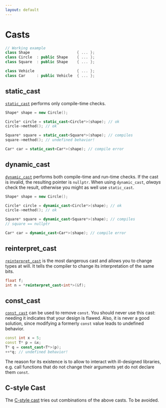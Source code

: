 ```yaml
---
layout: default
---
```

# Casts

```cpp
// Working example
class Shape                     { ... };
class Circle  : public Shape    { ... };
class Square  : public Shape    { ... };

class Vehicle                   { ... };
class Car     : public Vehicle  { ... };
```

## static_cast

[`static_cast`](https://en.cppreference.com/w/cpp/language/static_cast) performs only compile-time checks.

```c++
Shape* shape = new Circle();

Circle* circle = static_cast<Circle*>(shape); // ok
circle->method(); // ok

Square* square = static_cast<Square*>(shape); // compiles
square->method(); // undefined behavior!

Car* car = static_cast<Car*>(shape); // compile error
```

## dynamic_cast

[`dynamic_cast`](https://en.cppreference.com/w/cpp/language/dynamic_cast) performs both compile-time and run-time checks.
If the cast is invalid, the resulting pointer is `nullptr`. When using `dynamic_cast`, *always* check
the result, otherwise you might as well use `static_cast`.

```c++
Shape* shape = new Circle();

Circle* circle = dynamic_cast<Circle*>(shape); // ok
circle->method(); // ok

Square* square = dynamic_cast<Square*>(shape); // compiles
// square == nullptr

Car* car = dynamic_cast<Car*>(shape); // compile error
```

## reinterpret_cast

[`reinterpret_cast`](https://en.cppreference.com/w/cpp/language/reinterpret_cast) is the most dangerous cast
and allows you to change types at will. It tells the compiler to change its interpretation of the same bits.

```c++
float f;
int n = *reinterpret_cast<int*>(&f);
```

## const_cast
[`const_cast`](https://en.cppreference.com/w/cpp/language/const_cast) can be used
to remove `const`. You should never use this cast: needing it indicates
that your design is flawed. Also, it is never a good solution, since
modifying a formerly `const` value leads to undefined behavior.

```cpp
const int x = 5;
const T* p = &x;
T* q = const_cast<T*>(p);
++*q; // undefined behavior!
```

The reason for its existence is to allow to interact with ill-designed
libraries, e.g. call functions that do not change their
arguments yet do not declare them `const`.

## C-style Cast

The [C-style cast](https://en.cppreference.com/w/cpp/language/explicit_cast) tries out combinations of the above casts.
To be avoided.